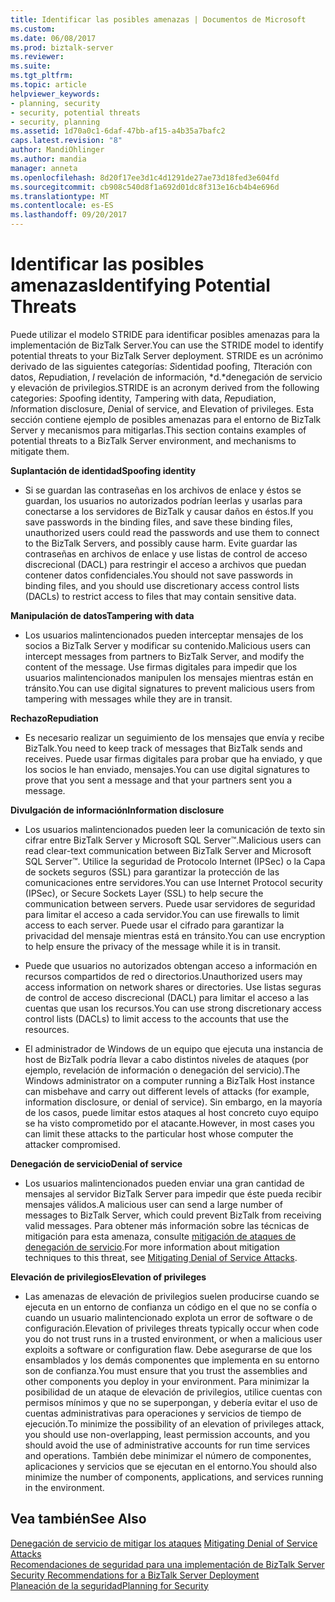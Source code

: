 ```yaml
---
title: Identificar las posibles amenazas | Documentos de Microsoft
ms.custom: 
ms.date: 06/08/2017
ms.prod: biztalk-server
ms.reviewer: 
ms.suite: 
ms.tgt_pltfrm: 
ms.topic: article
helpviewer_keywords:
- planning, security
- security, potential threats
- security, planning
ms.assetid: 1d70a0c1-6daf-47bb-af15-a4b35a7bafc2
caps.latest.revision: "8"
author: MandiOhlinger
ms.author: mandia
manager: anneta
ms.openlocfilehash: 8d20f17ee3d1c4d1291de27ae73d18fed3e604fd
ms.sourcegitcommit: cb908c540d8f1a692d01dc8f313e16cb4b4e696d
ms.translationtype: MT
ms.contentlocale: es-ES
ms.lasthandoff: 09/20/2017
---
```

# <a name="identifying-potential-threats"></a><span data-ttu-id="fa8d5-102">Identificar las posibles amenazas</span><span class="sxs-lookup"><span data-stu-id="fa8d5-102">Identifying Potential Threats</span></span>
<span data-ttu-id="fa8d5-103">Puede utilizar el modelo STRIDE para identificar posibles amenazas para la implementación de BizTalk Server.</span><span class="sxs-lookup"><span data-stu-id="fa8d5-103">You can use the STRIDE model to identify potential threats to your BizTalk Server deployment.</span></span> <span data-ttu-id="fa8d5-104">STRIDE es un acrónimo derivado de las siguientes categorías: *S*identidad poofing, *T*lteración con datos, *R*epudiation, *I* revelación de información, *d.*denegación de servicio y elevación de privilegios.</span><span class="sxs-lookup"><span data-stu-id="fa8d5-104">STRIDE is an acronym derived from the following categories: *S*poofing identity, *T*ampering with data, *R*epudiation, *I*nformation disclosure, *D*enial of service, and Elevation of privileges.</span></span> <span data-ttu-id="fa8d5-105">Esta sección contiene ejemplo de posibles amenazas para el entorno de BizTalk Server y mecanismos para mitigarlas.</span><span class="sxs-lookup"><span data-stu-id="fa8d5-105">This section contains examples of potential threats to a BizTalk Server environment, and mechanisms to mitigate them.</span></span>  
  
 <span data-ttu-id="fa8d5-106">**Suplantación de identidad**</span><span class="sxs-lookup"><span data-stu-id="fa8d5-106">**Spoofing identity**</span></span>  
  
-   <span data-ttu-id="fa8d5-107">Si se guardan las contraseñas en los archivos de enlace y éstos se guardan, los usuarios no autorizados podrían leerlas y usarlas para conectarse a los servidores de BizTalk y causar daños en éstos.</span><span class="sxs-lookup"><span data-stu-id="fa8d5-107">If you save passwords in the binding files, and save these binding files, unauthorized users could read the passwords and use them to connect to the BizTalk Servers, and possibly cause harm.</span></span> <span data-ttu-id="fa8d5-108">Evite guardar las contraseñas en archivos de enlace y use listas de control de acceso discrecional (DACL) para restringir el acceso a archivos que puedan contener datos confidenciales.</span><span class="sxs-lookup"><span data-stu-id="fa8d5-108">You should not save passwords in binding files, and you should use discretionary access control lists (DACLs) to restrict access to files that may contain sensitive data.</span></span>  
  
 <span data-ttu-id="fa8d5-109">**Manipulación de datos**</span><span class="sxs-lookup"><span data-stu-id="fa8d5-109">**Tampering with data**</span></span>  
  
-   <span data-ttu-id="fa8d5-110">Los usuarios malintencionados pueden interceptar mensajes de los socios a BizTalk Server y modificar su contenido.</span><span class="sxs-lookup"><span data-stu-id="fa8d5-110">Malicious users can intercept messages from partners to BizTalk Server, and modify the content of the message.</span></span> <span data-ttu-id="fa8d5-111">Use firmas digitales para impedir que los usuarios malintencionados manipulen los mensajes mientras están en tránsito.</span><span class="sxs-lookup"><span data-stu-id="fa8d5-111">You can use digital signatures to prevent malicious users from tampering with messages while they are in transit.</span></span>  
  
 <span data-ttu-id="fa8d5-112">**Rechazo**</span><span class="sxs-lookup"><span data-stu-id="fa8d5-112">**Repudiation**</span></span>  
  
-   <span data-ttu-id="fa8d5-113">Es necesario realizar un seguimiento de los mensajes que envía y recibe BizTalk.</span><span class="sxs-lookup"><span data-stu-id="fa8d5-113">You need to keep track of messages that BizTalk sends and receives.</span></span> <span data-ttu-id="fa8d5-114">Puede usar firmas digitales para probar que ha enviado, y que los socios le han enviado, mensajes.</span><span class="sxs-lookup"><span data-stu-id="fa8d5-114">You can use digital signatures to prove that you sent a message and that your partners sent you a message.</span></span>  
  
 <span data-ttu-id="fa8d5-115">**Divulgación de información**</span><span class="sxs-lookup"><span data-stu-id="fa8d5-115">**Information disclosure**</span></span>  
  
-   <span data-ttu-id="fa8d5-116">Los usuarios malintencionados pueden leer la comunicación de texto sin cifrar entre BizTalk Server y Microsoft SQL Server™.</span><span class="sxs-lookup"><span data-stu-id="fa8d5-116">Malicious users can read clear-text communication between BizTalk Server and Microsoft SQL Server™.</span></span> <span data-ttu-id="fa8d5-117">Utilice la seguridad de Protocolo Internet (IPSec) o la Capa de sockets seguros (SSL) para garantizar la protección de las comunicaciones entre servidores.</span><span class="sxs-lookup"><span data-stu-id="fa8d5-117">You can use Internet Protocol security (IPSec), or Secure Sockets Layer (SSL) to help secure the communication between servers.</span></span> <span data-ttu-id="fa8d5-118">Puede usar servidores de seguridad para limitar el acceso a cada servidor.</span><span class="sxs-lookup"><span data-stu-id="fa8d5-118">You can use firewalls to limit access to each server.</span></span> <span data-ttu-id="fa8d5-119">Puede usar el cifrado para garantizar la privacidad del mensaje mientras está en tránsito.</span><span class="sxs-lookup"><span data-stu-id="fa8d5-119">You can use encryption to help ensure the privacy of the message while it is in transit.</span></span>  
  
-   <span data-ttu-id="fa8d5-120">Puede que usuarios no autorizados obtengan acceso a información en recursos compartidos de red o directorios.</span><span class="sxs-lookup"><span data-stu-id="fa8d5-120">Unauthorized users may access information on network shares or directories.</span></span> <span data-ttu-id="fa8d5-121">Use listas seguras de control de acceso discrecional (DACL) para limitar el acceso a las cuentas que usan los recursos.</span><span class="sxs-lookup"><span data-stu-id="fa8d5-121">You can use strong discretionary access control lists (DACLs) to limit access to the accounts that use the resources.</span></span>  
  
-   <span data-ttu-id="fa8d5-122">El administrador de Windows de un equipo que ejecuta una instancia de host de BizTalk podría llevar a cabo distintos niveles de ataques (por ejemplo, revelación de información o denegación del servicio).</span><span class="sxs-lookup"><span data-stu-id="fa8d5-122">The Windows administrator on a computer running a BizTalk Host instance can misbehave and carry out different levels of attacks (for example, information disclosure, or denial of service).</span></span> <span data-ttu-id="fa8d5-123">Sin embargo, en la mayoría de los casos, puede limitar estos ataques al host concreto cuyo equipo se ha visto comprometido por el atacante.</span><span class="sxs-lookup"><span data-stu-id="fa8d5-123">However, in most cases you can limit these attacks to the particular host whose computer the attacker compromised.</span></span>  
  
 <span data-ttu-id="fa8d5-124">**Denegación de servicio**</span><span class="sxs-lookup"><span data-stu-id="fa8d5-124">**Denial of service**</span></span>  
  
-   <span data-ttu-id="fa8d5-125">Los usuarios malintencionados pueden enviar una gran cantidad de mensajes al servidor BizTalk Server para impedir que éste pueda recibir mensajes válidos.</span><span class="sxs-lookup"><span data-stu-id="fa8d5-125">A malicious user can send a large number of messages to BizTalk Server, which could prevent BizTalk from receiving valid messages.</span></span> <span data-ttu-id="fa8d5-126">Para obtener más información sobre las técnicas de mitigación para esta amenaza, consulte [mitigación de ataques de denegación de servicio](../core/mitigating-denial-of-service-attacks.md).</span><span class="sxs-lookup"><span data-stu-id="fa8d5-126">For more information about mitigation techniques to this threat, see [Mitigating Denial of Service Attacks](../core/mitigating-denial-of-service-attacks.md).</span></span>  
  
 <span data-ttu-id="fa8d5-127">**Elevación de privilegios**</span><span class="sxs-lookup"><span data-stu-id="fa8d5-127">**Elevation of privileges**</span></span>  
  
-   <span data-ttu-id="fa8d5-128">Las amenazas de elevación de privilegios suelen producirse cuando se ejecuta en un entorno de confianza un código en el que no se confía o cuando un usuario malintencionado explota un error de software o de configuración.</span><span class="sxs-lookup"><span data-stu-id="fa8d5-128">Elevation of privileges threats typically occur when code you do not trust runs in a trusted environment, or when a malicious user exploits a software or configuration flaw.</span></span> <span data-ttu-id="fa8d5-129">Debe asegurarse de que los ensamblados y los demás componentes que implementa en su entorno son de confianza.</span><span class="sxs-lookup"><span data-stu-id="fa8d5-129">You must ensure that you trust the assemblies and other components you deploy in your environment.</span></span> <span data-ttu-id="fa8d5-130">Para minimizar la posibilidad de un ataque de elevación de privilegios, utilice cuentas con permisos mínimos y que no se superpongan, y debería evitar el uso de cuentas administrativas para operaciones y servicios de tiempo de ejecución.</span><span class="sxs-lookup"><span data-stu-id="fa8d5-130">To minimize the possibility of an elevation of privileges attack, you should use non-overlapping, least permission accounts, and you should avoid the use of administrative accounts for run time services and operations.</span></span> <span data-ttu-id="fa8d5-131">También debe minimizar el número de componentes, aplicaciones y servicios que se ejecutan en el entorno.</span><span class="sxs-lookup"><span data-stu-id="fa8d5-131">You should also minimize the number of components, applications, and services running in the environment.</span></span>  
  
## <a name="see-also"></a><span data-ttu-id="fa8d5-132">Vea también</span><span class="sxs-lookup"><span data-stu-id="fa8d5-132">See Also</span></span>  
 <span data-ttu-id="fa8d5-133">[Denegación de servicio de mitigar los ataques](../core/mitigating-denial-of-service-attacks.md) </span><span class="sxs-lookup"><span data-stu-id="fa8d5-133">[Mitigating Denial of Service Attacks](../core/mitigating-denial-of-service-attacks.md) </span></span>  
 <span data-ttu-id="fa8d5-134">[Recomendaciones de seguridad para una implementación de BizTalk Server](../core/security-recommendations-for-a-biztalk-server-deployment.md) </span><span class="sxs-lookup"><span data-stu-id="fa8d5-134">[Security Recommendations for a BizTalk Server Deployment](../core/security-recommendations-for-a-biztalk-server-deployment.md) </span></span>  
 [<span data-ttu-id="fa8d5-135">Planeación de la seguridad</span><span class="sxs-lookup"><span data-stu-id="fa8d5-135">Planning for Security</span></span>](../core/planning-for-security.md)